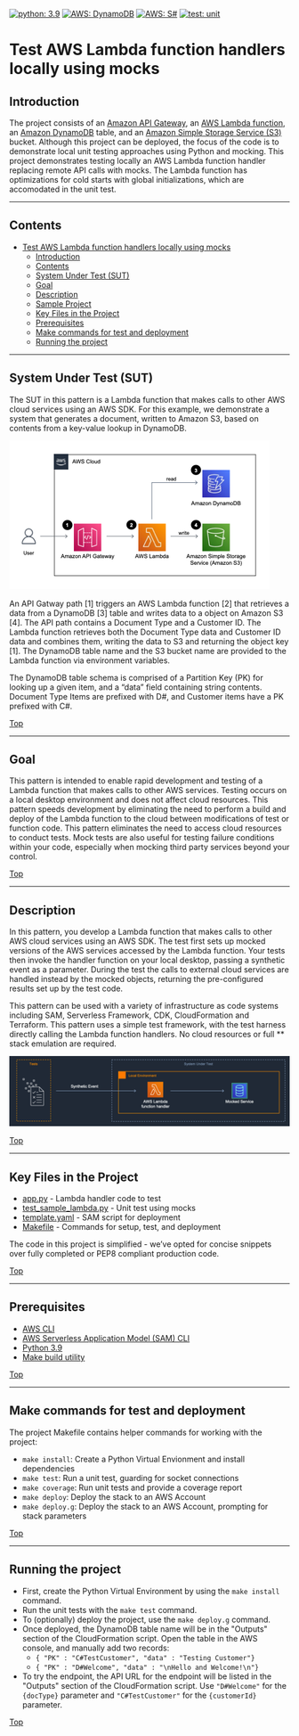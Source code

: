 [![python: 3.9](https://img.shields.io/badge/Python-3.9-green)](https://img.shields.io/badge/Python-3.9-green)
[![AWS: DynamoDB](https://img.shields.io/badge/AWS-DynamoDB-blueviolet)](https://img.shields.io/badge/AWS-DynamoDB-blueviolet)
[![AWS: S#](https://img.shields.io/badge/AWS-S3-green)](https://img.shields.io/badge/AWS-AWS-S3-green)
[![test: unit](https://img.shields.io/badge/Test-Unit-blue)](https://img.shields.io/badge/Test-Unit-blue)

# Test AWS Lambda function handlers locally using mocks

## Introduction

The project consists of an [Amazon API Gateway](https://aws.amazon.com/api-gateway/), an [AWS Lambda function](https://aws.amazon.com/lambda/), an [Amazon DynamoDB](https://aws.amazon.com/dynamodb/) table, and an [Amazon Simple Storage Service (S3)](https://aws.amazon.com/s3/) bucket. Although this project can be deployed, the focus of the code is to demonstrate local unit testing approaches using Python and mocking. This project demonstrates testing locally an AWS Lambda function handler replacing remote API calls with mocks. The Lambda function has optimizations for cold starts with global initializations, which are accomodated in the unit test. 

---

## Contents
- [Test AWS Lambda function handlers locally using mocks](#test-aws-lambda-function-handlers-locally-using-mocks-python)
  - [Introduction](#introduction)
  - [Contents](#contents)
  - [System Under Test (SUT)](#system-under-test-sut)
  - [Goal](#goal)
  - [Description](#description)
  - [Sample Project](#sample-project)
  - [Key Files in the Project](#key-files-in-the-project)
  - [Prerequisites](#prerequisites)
  - [Make commands for test and deployment](#make-commands-for-test-and-deployment)
  - [Running the project](#running-the-project)
---

## System Under Test (SUT)

The SUT in this pattern is a Lambda function that makes calls to other AWS cloud services using an AWS SDK. For this example, we demonstrate a system that generates a document, written to Amazon S3, based on contents from a key-value lookup in DynamoDB.

![Architecture](doc/architecture.png)

An API Gatway path [1] triggers an AWS Lambda function [2] that retrieves a data from a DynamoDB [3] table and writes data to a object on Amazon S3 [4]. The API path contains a Document Type and a Customer ID. The Lambda function retrieves both the Document Type data and Customer ID data and combines them, writing the data to S3 and returning the object key [1]. The DynamoDB table name and the S3 bucket name are provided to the Lambda function via environment variables. 

The DynamoDB table schema is comprised of a Partition Key (PK) for looking up a given item, and a “data” field containing string contents. Document Type Items are prefixed with D#, and Customer items have a PK prefixed with C#.

[Top](#contents)

---

## Goal

This pattern is intended to enable rapid development and testing of a Lambda function that makes calls to other AWS services. Testing occurs on a local desktop environment and does not affect cloud resources. This pattern speeds development by eliminating the need to perform a build and deploy of the Lambda function to the cloud between modifications of test or function code. This pattern eliminates the need to access cloud resources to conduct tests. Mock tests are also useful for testing failure conditions within your code, especially when mocking third party services beyond your control.

[Top](#contents)

---

## Description

In this pattern, you develop a Lambda function that makes calls to other AWS cloud services using an AWS SDK. The test first sets up mocked versions of the AWS services accessed by the Lambda function. Your tests then invoke the handler function on your local desktop, passing a synthetic event as a parameter. During the test the calls to external cloud services are handled instead by the mocked objects, returning the pre-configured results set up by the test code. 

This pattern can be used with a variety of infrastructure as code systems including SAM, Serverless Framework, CDK, CloudFormation and Terraform. This pattern uses a simple test framework, with the test harness directly calling the Lambda function handlers. No cloud resources or full ** stack emulation are required.

![Test Pattern](/_img/pattern_04_lambda_mock_test.png)

[Top](#contents)

---

## Key Files in the Project
 - [app.py](src/sample_lambda/app.py) - Lambda handler code to test
 - [test_sample_lambda.py](tests/unit/src/test_sample_lambda.py) - Unit test using mocks
 - [template.yaml](template.yaml) - SAM script for deployment
 - [Makefile](Makefile) - Commands for setup, test, and deployment
 

The code in this project is simplified - we’ve opted for concise snippets over fully completed or PEP8 compliant production code.

[Top](#contents)

---
## Prerequisites

* [AWS CLI](https://docs.aws.amazon.com/cli/latest/userguide/getting-started-install.html)
* [AWS Serverless Application Model (SAM) CLI](https://docs.aws.amazon.com/serverless-application-model/latest/developerguide/serverless-sam-cli-install.html)
* [Python 3.9](https://www.python.org/downloads/)
* [Make build utility](https://www.gnu.org/software/make/)

[Top](#contents)

---

## Make commands for test and deployment

The project Makefile contains helper commands for working with the project:
* ```make install```: Create a Python Virtual Envionment and install dependencies
* ```make test```: Run a unit test, guarding for socket connections
* ```make coverage```: Run unit tests and provide a coverage report
* ```make deploy```: Deploy the stack to an AWS Account
* ```make deploy.g```: Deploy the stack to an AWS Account, prompting for stack parameters

[Top](#contents)

---

## Running the project

* First, create the Python Virtual Environment by using the ```make install``` command.
* Run the unit tests with the ```make test``` command.
* To (optionally) deploy the project, use the ```make deploy.g``` command.
* Once deployed, the DynamoDB table name will be in the "Outputs" section of the CloudFormation script.  Open the table in the AWS console, and manually add two records:
  * ```{ "PK" : "C#TestCustomer", "data" : "Testing Customer"}```
  * ```{ "PK" : "D#Welcome", "data" : "\nHello and Welcome!\n"}```
* To try the endpoint, the API URL for the endpoint will be listed in the "Outputs" section of the CloudFormation script.  Use ```"D#Welcome"``` for the ```{docType}``` parameter and ```"C#TestCustomer"``` for the ```{customerId}``` parameter. 

[Top](#contents)
